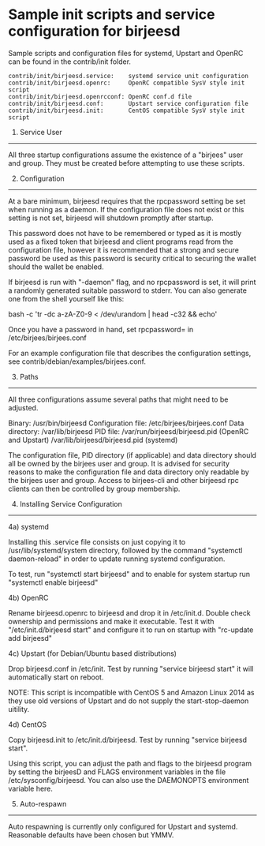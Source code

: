Sample init scripts and service configuration for birjeesd
==========================================================

Sample scripts and configuration files for systemd, Upstart and OpenRC
can be found in the contrib/init folder.

    contrib/init/birjeesd.service:    systemd service unit configuration
    contrib/init/birjeesd.openrc:     OpenRC compatible SysV style init script
    contrib/init/birjeesd.openrcconf: OpenRC conf.d file
    contrib/init/birjeesd.conf:       Upstart service configuration file
    contrib/init/birjeesd.init:       CentOS compatible SysV style init script

1. Service User
---------------------------------

All three startup configurations assume the existence of a "birjees" user
and group.  They must be created before attempting to use these scripts.

2. Configuration
---------------------------------

At a bare minimum, birjeesd requires that the rpcpassword setting be set
when running as a daemon.  If the configuration file does not exist or this
setting is not set, birjeesd will shutdown promptly after startup.

This password does not have to be remembered or typed as it is mostly used
as a fixed token that birjeesd and client programs read from the configuration
file, however it is recommended that a strong and secure password be used
as this password is security critical to securing the wallet should the
wallet be enabled.

If birjeesd is run with "-daemon" flag, and no rpcpassword is set, it will
print a randomly generated suitable password to stderr.  You can also
generate one from the shell yourself like this:

bash -c 'tr -dc a-zA-Z0-9 < /dev/urandom | head -c32 && echo'

Once you have a password in hand, set rpcpassword= in /etc/birjees/birjees.conf

For an example configuration file that describes the configuration settings,
see contrib/debian/examples/birjees.conf.

3. Paths
---------------------------------

All three configurations assume several paths that might need to be adjusted.

Binary:              /usr/bin/birjeesd
Configuration file:  /etc/birjees/birjees.conf
Data directory:      /var/lib/birjeesd
PID file:            /var/run/birjeesd/birjeesd.pid (OpenRC and Upstart)
                     /var/lib/birjeesd/birjeesd.pid (systemd)

The configuration file, PID directory (if applicable) and data directory
should all be owned by the birjees user and group.  It is advised for security
reasons to make the configuration file and data directory only readable by the
birjees user and group.  Access to birjees-cli and other birjeesd rpc clients
can then be controlled by group membership.

4. Installing Service Configuration
-----------------------------------

4a) systemd

Installing this .service file consists on just copying it to
/usr/lib/systemd/system directory, followed by the command
"systemctl daemon-reload" in order to update running systemd configuration.

To test, run "systemctl start birjeesd" and to enable for system startup run
"systemctl enable birjeesd"

4b) OpenRC

Rename birjeesd.openrc to birjeesd and drop it in /etc/init.d.  Double
check ownership and permissions and make it executable.  Test it with
"/etc/init.d/birjeesd start" and configure it to run on startup with
"rc-update add birjeesd"

4c) Upstart (for Debian/Ubuntu based distributions)

Drop birjeesd.conf in /etc/init.  Test by running "service birjeesd start"
it will automatically start on reboot.

NOTE: This script is incompatible with CentOS 5 and Amazon Linux 2014 as they
use old versions of Upstart and do not supply the start-stop-daemon uitility.

4d) CentOS

Copy birjeesd.init to /etc/init.d/birjeesd. Test by running "service birjeesd start".

Using this script, you can adjust the path and flags to the birjeesd program by
setting the birjeesD and FLAGS environment variables in the file
/etc/sysconfig/birjeesd. You can also use the DAEMONOPTS environment variable here.

5. Auto-respawn
-----------------------------------

Auto respawning is currently only configured for Upstart and systemd.
Reasonable defaults have been chosen but YMMV.
